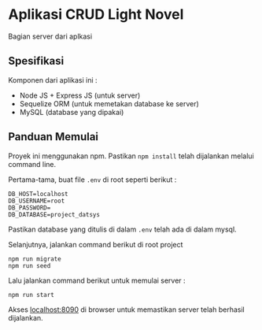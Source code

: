 # Aplikasi CRUD Light Novel

Bagian server dari aplkasi

## Spesifikasi

Komponen dari aplikasi ini :

- Node JS + Express JS (untuk server)
- Sequelize ORM (untuk memetakan database ke server)
- MySQL (database yang dipakai)

## Panduan Memulai

Proyek ini menggunakan npm. Pastikan `npm install` telah dijalankan melalui command line.

Pertama-tama, buat file `.env` di root seperti berikut :

```env
DB_HOST=localhost
DB_USERNAME=root
DB_PASSWORD=
DB_DATABASE=project_datsys
```

Pastikan database yang ditulis di dalam `.env` telah ada di dalam mysql.

Selanjutnya, jalankan command berikut di root project

```
npm run migrate
npm run seed
```

Lalu jalankan command berikut untuk memulai server :

```
npm run start
```

Akses [localhost:8090](localhost:8090) di browser untuk memastikan server telah berhasil dijalankan.
